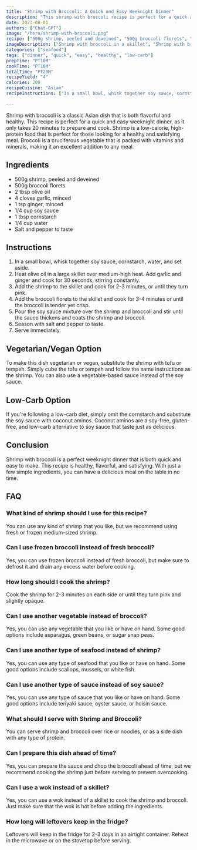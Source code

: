 ```yaml
---
title: "Shrimp with Broccoli: A Quick and Easy Weeknight Dinner"
description: "This shrimp with broccoli recipe is perfect for a quick and easy weeknight dinner. With just a few simple ingredients, you can have a healthy and delicious meal on the table in no time!"
date: 2023-08-01
authors: ["Chat-GPT"]
image: "/hero/shrimp-with-broccoli.png"
recipe: ["500g shrimp, peeled and deveined", "500g broccoli florets", "2 tbsp olive oil", "4 cloves garlic, minced", "1 tsp ginger, minced", "1/4 cup soy sauce", "1 tbsp cornstarch", "1/4 cup water", "Salt and pepper to taste"]
imageDescription: ["Shrimp with broccoli in a skillet", "Shrimp with broccoli plated", "Broccoli on a cutting board", "Shrimp on a white plate"]
categories: ["seafood"]
tags: ["dinner", "quick", "easy", "healthy", "low-carb"]
prepTime: "PT10M"
cookTime: "PT10M"
totalTime: "PT20M"
recipeYield: "4"
calories: 200
recipeCuisine: "Asian"
recipeInstructions: ["In a small bowl, whisk together soy sauce, cornstarch, water, and set aside.", "Heat olive oil in a large skillet over medium-high heat. Add garlic and ginger and cook for 30 seconds, stirring constantly.", "Add the shrimp to the skillet and cook for 2-3 minutes, or until they turn pink.", "Add the broccoli florets to the skillet and cook for 3-4 minutes or until the broccoli is tender yet crisp.", "Pour the soy sauce mixture over the shrimp and broccoli and stir until the sauce thickens and coats the shrimp and broccoli.", "Season with salt and pepper to taste.", "Serve immediately."]

---
```


Shrimp with broccoli is a classic Asian dish that is both flavorful and healthy. This recipe is perfect for a quick and easy weeknight dinner, as it only takes 20 minutes to prepare and cook. Shrimp is a low-calorie, high-protein food that is perfect for those looking for a healthy and satisfying meal. Broccoli is a cruciferous vegetable that is packed with vitamins and minerals, making it an excellent addition to any meal.

## Ingredients

- 500g shrimp, peeled and deveined
- 500g broccoli florets
- 2 tbsp olive oil
- 4 cloves garlic, minced
- 1 tsp ginger, minced
- 1/4 cup soy sauce
- 1 tbsp cornstarch
- 1/4 cup water
- Salt and pepper to taste

## Instructions

1. In a small bowl, whisk together soy sauce, cornstarch, water, and set aside.
2. Heat olive oil in a large skillet over medium-high heat. Add garlic and ginger and cook for 30 seconds, stirring constantly.
3. Add the shrimp to the skillet and cook for 2-3 minutes, or until they turn pink.
4. Add the broccoli florets to the skillet and cook for 3-4 minutes or until the broccoli is tender yet crisp.
5. Pour the soy sauce mixture over the shrimp and broccoli and stir until the sauce thickens and coats the shrimp and broccoli.
6. Season with salt and pepper to taste.
7. Serve immediately.

## Vegetarian/Vegan Option

To make this dish vegetarian or vegan, substitute the shrimp with tofu or tempeh. Simply cube the tofu or tempeh and follow the same instructions as the shrimp. You can also use a vegetable-based sauce instead of the soy sauce.

## Low-Carb Option

If you're following a low-carb diet, simply omit the cornstarch and substitute the soy sauce with coconut aminos. Coconut aminos are a soy-free, gluten-free, and low-carb alternative to soy sauce that taste just as delicious.

## Conclusion

Shrimp with broccoli is a perfect weeknight dinner that is both quick and easy to make. This recipe is healthy, flavorful, and satisfying. With just a few simple ingredients, you can have a delicious meal on the table in no time.

## FAQ

### What kind of shrimp should I use for this recipe?

You can use any kind of shrimp that you like, but we recommend using fresh or frozen medium-sized shrimp.

### Can I use frozen broccoli instead of fresh broccoli?

Yes, you can use frozen broccoli instead of fresh broccoli, but make sure to defrost it and drain any excess water before cooking.

### How long should I cook the shrimp?

Cook the shrimp for 2-3 minutes on each side or until they turn pink and slightly opaque.

### Can I use another vegetable instead of broccoli?

Yes, you can use any vegetable that you like or have on hand. Some good options include asparagus, green beans, or sugar snap peas.

### Can I use another type of seafood instead of shrimp?

Yes, you can use any type of seafood that you like or have on hand. Some good options include scallops, mussels, or white fish.

### Can I use another type of sauce instead of soy sauce?

Yes, you can use any type of sauce that you like or have on hand. Some good options include teriyaki sauce, oyster sauce, or hoisin sauce.

### What should I serve with Shrimp and Broccoli?

You can serve shrimp and broccoli over rice or noodles, or as a side dish with any type of protein.

### Can I prepare this dish ahead of time?

Yes, you can prepare the sauce and chop the broccoli ahead of time, but we recommend cooking the shrimp just before serving to prevent overcooking.

### Can I use a wok instead of a skillet?

Yes, you can use a wok instead of a skillet to cook the shrimp and broccoli. Just make sure that the wok is hot before adding the ingredients.

### How long will leftovers keep in the fridge?

Leftovers will keep in the fridge for 2-3 days in an airtight container. Reheat in the microwave or on the stovetop before serving.